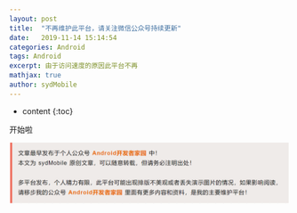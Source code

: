 ```yaml
---
layout: post
title:  "不再维护此平台，请关注微信公众号持续更新"
date:   2019-11-14 15:14:54
categories: Android
tags: Android 
excerpt: 由于访问速度的原因此平台不再
mathjax: true
author: sydMobile
---
```

* content
{:toc}












开始啦

![f](https://github.com/sydmobile/sydmobile.github.io/blob/master/pic/%E5%A4%B4%E5%9B%BE%E7%89%87%E4%B8%A2%E5%A4%B1.png?raw=true)

